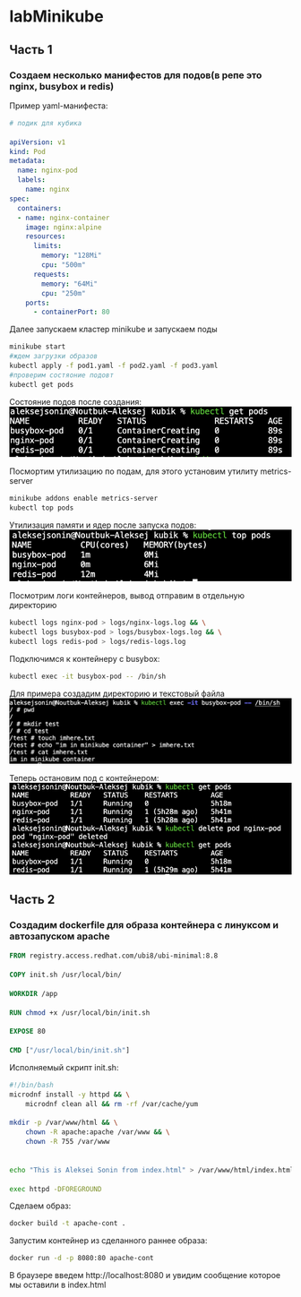# labMinikube

## Часть 1

### Создаем несколько манифестов для подов(в репе это nginx, busybox и redis)
Пример yaml-манифеста:
```yaml
# подик для кубика 

apiVersion: v1
kind: Pod
metadata:
  name: nginx-pod
  labels:
    name: nginx
spec:
  containers:
  - name: nginx-container
    image: nginx:alpine
    resources:
      limits:
        memory: "128Mi"
        cpu: "500m"
      requests:
        memory: "64Mi"
        cpu: "250m"
    ports:
      - containerPort: 80

```
Далее запускаем кластер minikube и запускаем поды
```bash
minikube start
#ждем загрузки образов 
kubectl apply -f pod1.yaml -f pod2.yaml -f pod3.yaml
#проверим состяоние подовт
kubectl get pods
```
Состояние подов после создания:
![pods status](source/podsStatus.png)

Посмортим утилизацию по подам, для этого установим утилиту metrics-server 
```bash
minikube addons enable metrics-server 
kubectl top pods    
```
Утилизация памяти и ядер после запуска подов:
![pods utilization](source/podsTop.png)

Посмотрим логи контейнеров, вывод отправим в отдельную директорию
```bash
kubectl logs nginx-pod > logs/nginx-logs.log && \
kubectl logs busybox-pod > logs/busybox-logs.log && \
kubectl logs redis-pod > logs/redis-logs.log
```

Подключимся к контейнеру с busybox:
```bash 
kubectl exec -it busybox-pod -- /bin/sh
```
Для примера создадим директорию и текстовый файла
![container connect](source/inContainer.png)

Теперь остановим под с контейнером:
![terminating pod](source/stopContainer.png)


## Часть 2 

### Создадим dockerfile для образа контейнера с линуксом и автозапуском apache 
```dockerfile
FROM registry.access.redhat.com/ubi8/ubi-minimal:8.8

COPY init.sh /usr/local/bin/

WORKDIR /app

RUN chmod +x /usr/local/bin/init.sh

EXPOSE 80

CMD ["/usr/local/bin/init.sh"]
```

Исполняемый скрипт init.sh:

```bash
#!/bin/bash
microdnf install -y httpd && \
    microdnf clean all && rm -rf /var/cache/yum

mkdir -p /var/www/html && \
    chown -R apache:apache /var/www && \
    chown -R 755 /var/www


echo "This is Aleksei Sonin from index.html" > /var/www/html/index.html

exec httpd -DFOREGROUND

```
Сделаем образ: 
```bash 
docker build -t apache-cont .
```

Запустим контейнер из сделанного раннее образа:
```bash 
docker run -d -p 8080:80 apache-cont 
```

В браузере введем http://localhost:8080 и увидим сообщение которое мы оставили в index.html

